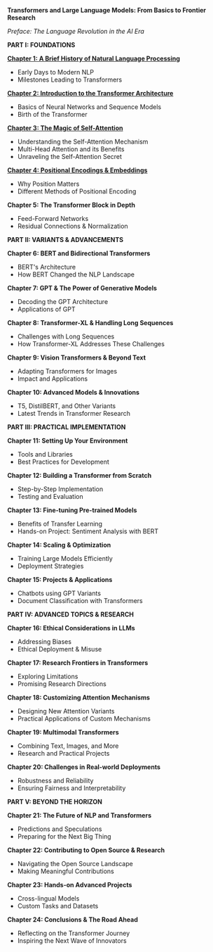 **Transformers and Large Language Models: From Basics to Frontier Research**

*Preface: The Language Revolution in the AI Era*

**PART I: FOUNDATIONS**

**[Chapter 1: A Brief History of Natural Language Processing](part-1/chapter_1.md)**
- Early Days to Modern NLP
- Milestones Leading to Transformers

**[Chapter 2: Introduction to the Transformer Architecture](part-1/chapter_2.md)**
- Basics of Neural Networks and Sequence Models
- Birth of the Transformer

**[Chapter 3: The Magic of Self-Attention](part-1/chapter_3.md)**
- Understanding the Self-Attention Mechanism
- Multi-Head Attention and its Benefits
- Unraveling the Self-Attention Secret

**[Chapter 4: Positional Encodings & Embeddings](part-1/chapter_4.md)**
- Why Position Matters
- Different Methods of Positional Encoding

**Chapter 5: The Transformer Block in Depth**
- Feed-Forward Networks
- Residual Connections & Normalization

**PART II: VARIANTS & ADVANCEMENTS**

**Chapter 6: BERT and Bidirectional Transformers**
- BERT's Architecture
- How BERT Changed the NLP Landscape

**Chapter 7: GPT & The Power of Generative Models**
- Decoding the GPT Architecture
- Applications of GPT

**Chapter 8: Transformer-XL & Handling Long Sequences**
- Challenges with Long Sequences
- How Transformer-XL Addresses These Challenges

**Chapter 9: Vision Transformers & Beyond Text**
- Adapting Transformers for Images
- Impact and Applications

**Chapter 10: Advanced Models & Innovations**
- T5, DistilBERT, and Other Variants
- Latest Trends in Transformer Research

**PART III: PRACTICAL IMPLEMENTATION**

**Chapter 11: Setting Up Your Environment**
- Tools and Libraries
- Best Practices for Development

**Chapter 12: Building a Transformer from Scratch**
- Step-by-Step Implementation
- Testing and Evaluation

**Chapter 13: Fine-tuning Pre-trained Models**
- Benefits of Transfer Learning
- Hands-on Project: Sentiment Analysis with BERT

**Chapter 14: Scaling & Optimization**
- Training Large Models Efficiently
- Deployment Strategies

**Chapter 15: Projects & Applications**
- Chatbots using GPT Variants
- Document Classification with Transformers

**PART IV: ADVANCED TOPICS & RESEARCH**

**Chapter 16: Ethical Considerations in LLMs**
- Addressing Biases
- Ethical Deployment & Misuse

**Chapter 17: Research Frontiers in Transformers**
- Exploring Limitations
- Promising Research Directions

**Chapter 18: Customizing Attention Mechanisms**
- Designing New Attention Variants
- Practical Applications of Custom Mechanisms

**Chapter 19: Multimodal Transformers**
- Combining Text, Images, and More
- Research and Practical Projects

**Chapter 20: Challenges in Real-world Deployments**
- Robustness and Reliability
- Ensuring Fairness and Interpretability

**PART V: BEYOND THE HORIZON**

**Chapter 21: The Future of NLP and Transformers**
- Predictions and Speculations
- Preparing for the Next Big Thing

**Chapter 22: Contributing to Open Source & Research**
- Navigating the Open Source Landscape
- Making Meaningful Contributions

**Chapter 23: Hands-on Advanced Projects**
- Cross-lingual Models
- Custom Tasks and Datasets

**Chapter 24: Conclusions & The Road Ahead**
- Reflecting on the Transformer Journey
- Inspiring the Next Wave of Innovators

